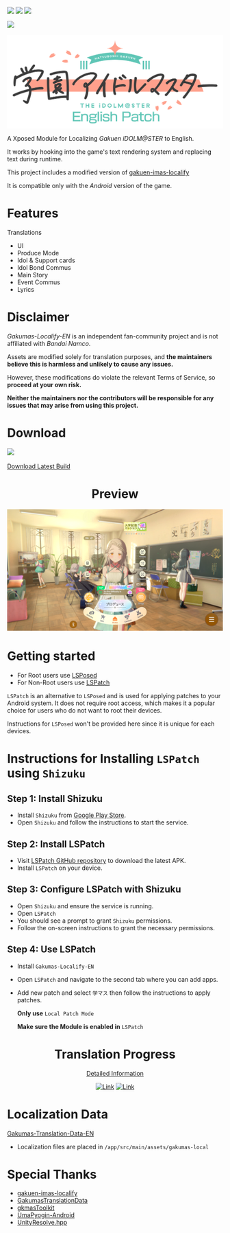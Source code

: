 [![](https://img.shields.io/endpoint?url=https://hits.dwyl.com/NatsumeLS/Gakumas-Localify-EN.json?color=pink&style=flat-square&label=Views)](https://github.com/NatsumeLS/Gakumas-Localify-EN/graphs/traffic)
[![](https://img.shields.io/github/actions/workflow/status/NatsumeLS/Gakumas-Localify-EN/build.yml?style=flat-square&label=Build)](https://github.com/NatsumeLS/Gakumas-Localify-EN/actions/workflows/build.yml)
[![](https://img.shields.io/endpoint?url=https://gakumas-localify-en.vercel.app/api/getLatestCommit&style=flat-square)](https://github.com/NatsumeLS/Gakumas-Localify-EN/commits)

[![](https://dcbadge.limes.pink/api/server/https://discord.gg/qARc4Hdc3n)](https://natsume.io/GakumasLocalize)

<img align="center" src=/docs/logo.png>

A Xposed Module for Localizing *Gakuen iDOLM@STER* to English.

It works by hooking into the game's text rendering system and replacing text during runtime.

This project includes a modified version of [gakuen-imas-localify](https://github.com/chinosk6/gakuen-imas-localify)

It is compatible only with the *Android* version of the game.

# Features

Translations
- UI
- Produce Mode
- Idol & Support cards
- Idol Bond Commus
- Main Story
- Event Commus
- Lyrics

# Disclaimer
*Gakumas-Localify-EN* is an independent fan-community project and is not affiliated with *Bandai Namco*.

Assets are modified solely for translation purposes, and **the maintainers believe this is harmless and unlikely to cause any issues.**

However, these modifications do violate the relevant Terms of Service, so **proceed at your own risk.**

**Neither the maintainers nor the contributors will be responsible for any issues that may arise from using this project.**

# Download

[![](https://img.shields.io/endpoint?url=https://gakumas-localify-en.vercel.app/api/getLatestCommit&style=flat-square)](https://github.com/NatsumeLS/Gakumas-Localify-EN/commits)

[Download Latest Build](https://nightly.link/NatsumeLS/Gakumas-Localify-EN/workflows/build/main/GakumasLocalify-EN.zip)

<div align="center">

# Preview

<img src=/docs/preview.png>

</div>

<!--

<div align="center">

# Video Preview

</div>
-->

# Getting started

- For Root users use [LSPosed](https://github.com/LSPosed/LSPosed)
- For Non-Root users use [LSPatch](https://github.com/LSPosed/LSPatch)

`LSPatch` is an alternative to `LSPosed` and is used for applying patches to your Android system. It does not require root access, which makes it a popular choice for users who do not want to root their devices.

Instructions for `LSPosed` won't be provided here since it is unique for each devices.

# Instructions for Installing `LSPatch` using `Shizuku`

## Step 1: Install Shizuku
   - Install `Shizuku` from [Google Play Store](https://play.google.com/store/apps/details?id=moe.shizuku.privileged.api).
   - Open `Shizuku` and follow the instructions to start the service.

## Step 2: Install LSPatch
   - Visit [LSPatch GitHub repository](https://github.com/LSPosed/LSPatch/releases/latest) to download the latest APK.
   - Install `LSPatch` on your device.

## Step 3: Configure LSPatch with Shizuku
   - Open `Shizuku` and ensure the service is running.
   - Open `LSPatch`
   - You should see a prompt to grant `Shizuku` permissions.
   - Follow the on-screen instructions to grant the necessary permissions.

## Step 4: Use LSPatch
   - Install `Gakumas-Localify-EN`
   - Open `LSPatch` and navigate to the second tab where you can add apps.
   - Add new patch and select `学マス` then follow the instructions to apply patches.

     **Only use** `Local Patch Mode`

     **Make sure the Module is enabled in** `LSPatch`

<div align="center">

# Translation Progress

[Detailed Information](https://docs.google.com/spreadsheets/d/101wE-LjNJL-lSzZB96ifQAj3X-WmmA1ZIXKFTFRFJGY)

[![Link](https://docs.google.com/spreadsheets/d/e/2PACX-1vQctXxwDqkSCNkFs_Ipgh4W0g4Z8dBoyTvJISN16lf7m-huOnfngVtnnNXmRe52oBp0sTtfxapFHN4y/pubchart?oid=847311911&format=image)](https://docs.google.com/spreadsheets/d/101wE-LjNJL-lSzZB96ifQAj3X-WmmA1ZIXKFTFRFJGY)
[![Link](https://docs.google.com/spreadsheets/d/e/2PACX-1vQctXxwDqkSCNkFs_Ipgh4W0g4Z8dBoyTvJISN16lf7m-huOnfngVtnnNXmRe52oBp0sTtfxapFHN4y/pubchart?oid=574536670&format=image)](https://docs.google.com/spreadsheets/d/101wE-LjNJL-lSzZB96ifQAj3X-WmmA1ZIXKFTFRFJGY)

</div>

# Localization Data

[Gakumas-Translation-Data-EN](https://github.com/NatsumeLS/Gakumas-Translation-Data-EN)

- Localization files are placed in `/app/src/main/assets/gakumas-local`

# Special Thanks

- [gakuen-imas-localify](https://github.com/chinosk6/gakuen-imas-localify)
- [GakumasTranslationData](https://github.com/chinosk6/GakumasTranslationData)
- [gkmasToolkit](https://github.com/kishidanatsumi/gkmasToolkit)
- [UmaPyogin-Android](https://github.com/akemimadoka/UmaPyogin-Android)
- [UnityResolve.hpp](https://github.com/issuimo/UnityResolve.hpp)
